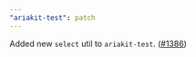 ```yaml
---
"ariakit-test": patch
---
```


Added new `select` util to `ariakit-test`. ([#1386](https://github.com/ariakit/ariakit/pull/1386))
